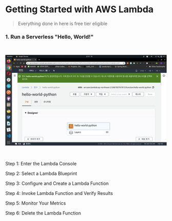 # Getting Started with AWS Lambda

> Everything done in here is free tier eligible





### 1. Run a Serverless "Hello, World!"

<br>

![Lambda_test01](../../images/Lambda_test01.png)

<br>

Step 1: Enter the Lambda Console



Step 2: Select a Lambda Blueprint



Step 3: Configure and Create a Lambda Function



Step 4: Invoke Lambda Function and Verify Results



Step 5: Monitor Your Metrics



Step 6: Delete the Lambda Function